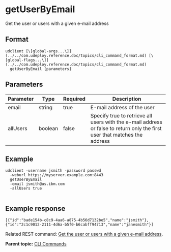 # getUserByEmail

Get the user or users with a given e-mail address

## Format

```
udclient [\[global-args...\]](../../com.udeploy.reference.doc/topics/cli_command_format.md) [\[global-flags...\]](../../com.udeploy.reference.doc/topics/cli_command_format.md)
  getUserByEmail [parameters]
```

## Parameters

|Parameter|Type|Required|Description|
|---------|----|--------|-----------|
|email|string|true|E-mail address of the user|
|allUsers|boolean|false|Specify true to retrieve all users with the e-mail address or false to return only the first user that matches the address|

## Example

```
udclient -username jsmith -password passwd 
  -weburl https://myserver.example.com:8443
  getUserByEmail
  -email jsmith@us.ibm.com
  -allUsers true
  
```

## Example response

```
[{"id":"bade154b-c8c9-4aa6-a875-4b56d7132be5","name":"jsmith"},
{"id":"2c1c9012-2111-4d6a-b5f0-b6cabff94713","name":"janesmith"}]
```

Related REST command: [Get the user or users with a given e-mail address](rest_cli_user_byemail_get.md).

**Parent topic:** [CLI Commands](../../com.udeploy.reference.doc/topics/cli_commands.md)

